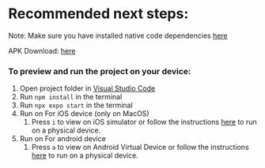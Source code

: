 # Recommended next steps:
Note: Make sure you have installed native code dependencies [here](https://reactnative.dev/docs/environment-setup#installing-dependencies)

APK Download: [here](https://github.com/abhiparate14/UniConnect/releases/download/v1.0.0/UniConnect.apk)

### To preview and run the project on your device:
1. Open project folder in <u>Visual Studio Code</u>
2. Run  `npm install`  in the terminal
3. Run  `npx expo start`  in the terminal
4. Run on For iOS device (only on MacOS)
    1. Press  `i`  to view on iOS simulator or follow the instructions [here](https://docs.expo.dev/workflow/run-on-device/) to run on a physical device.
5. Run on For android device
    1. Press  `a`  to view on Android Virtual Device or follow the instructions [here](https://docs.expo.dev/workflow/run-on-device/) to run on a physical device.
